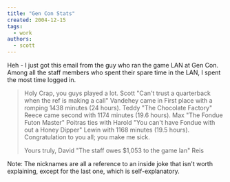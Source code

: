 ```yaml
---
title: "Gen Con Stats"
created: 2004-12-15
tags:
  - work
authors:
  - scott
---
```


Heh - I just got this email from the guy who ran the game LAN at Gen Con. Among all the staff members who spent their spare time in the LAN, I spent the most time logged in.

> Holy Crap, you guys played a lot. Scott "Can't trust a quarterback when the ref is making a call" Vandehey came in First place with a romping 1438 minutes (24 hours). Teddy "The Chocolate Factory" Reece came second with 1174 minutes (19.6 hours). Max "The Fondue Futon Master" Poitras ties with Harold "You can't have Fondue with out a Honey Dipper" Lewin with 1168 minutes (19.5 hours). Congratulation to you all; you make me sick.
>
> Yours truly, David "The staff owes $1,053 to the game lan" Reis

Note: The nicknames are all a reference to an inside joke that isn't worth explaining, except for the last one, which is self-explanatory.

